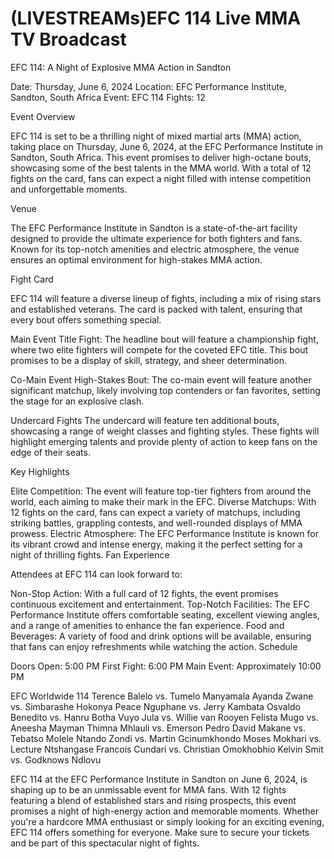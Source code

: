 # (LIVESTREAMs​)​*​* EFC 114 Live MMA TV Broadcast


EFC 114: A Night of Explosive MMA Action in Sandton

Date: Thursday, June 6, 2024
Location: EFC Performance Institute, Sandton, South Africa
Event: EFC 114
Fights: 12

Event Overview

EFC 114 is set to be a thrilling night of mixed martial arts (MMA) action, taking place on Thursday, June 6, 2024, at the EFC Performance Institute in Sandton, South Africa. This event promises to deliver high-octane bouts, showcasing some of the best talents in the MMA world. With a total of 12 fights on the card, fans can expect a night filled with intense competition and unforgettable moments.

Venue

The EFC Performance Institute in Sandton is a state-of-the-art facility designed to provide the ultimate experience for both fighters and fans. Known for its top-notch amenities and electric atmosphere, the venue ensures an optimal environment for high-stakes MMA action.

Fight Card

EFC 114 will feature a diverse lineup of fights, including a mix of rising stars and established veterans. The card is packed with talent, ensuring that every bout offers something special.

Main Event
Title Fight: The headline bout will feature a championship fight, where two elite fighters will compete for the coveted EFC title. This bout promises to be a display of skill, strategy, and sheer determination.

Co-Main Event
High-Stakes Bout: The co-main event will feature another significant matchup, likely involving top contenders or fan favorites, setting the stage for an explosive clash.

Undercard Fights
The undercard will feature ten additional bouts, showcasing a range of weight classes and fighting styles. These fights will highlight emerging talents and provide plenty of action to keep fans on the edge of their seats.

Key Highlights

Elite Competition: The event will feature top-tier fighters from around the world, each aiming to make their mark in the EFC.
Diverse Matchups: With 12 fights on the card, fans can expect a variety of matchups, including striking battles, grappling contests, and well-rounded displays of MMA prowess.
Electric Atmosphere: The EFC Performance Institute is known for its vibrant crowd and intense energy, making it the perfect setting for a night of thrilling fights.
Fan Experience

Attendees at EFC 114 can look forward to:

Non-Stop Action: With a full card of 12 fights, the event promises continuous excitement and entertainment.
Top-Notch Facilities: The EFC Performance Institute offers comfortable seating, excellent viewing angles, and a range of amenities to enhance the fan experience.
Food and Beverages: A variety of food and drink options will be available, ensuring that fans can enjoy refreshments while watching the action.
Schedule

Doors Open: 5:00 PM
First Fight: 6:00 PM
Main Event: Approximately 10:00 PM

EFC Worldwide 114
Terence Balelo vs. Tumelo Manyamala
Ayanda Zwane vs. Simbarashe Hokonya
Peace Nguphane vs. Jerry Kambata
Osvaldo Benedito vs. Hanru Botha
Vuyo Jula vs. Willie van Rooyen
Felista Mugo vs. Aneesha Mayman
Thimna Mhlauli vs. Emerson Pedro
David Makane vs. Tebatso Molele
Ntando Zondi vs. Martin Gcinumkhondo
Moses Mokhari vs. Lecture Ntshangase
Francois Cundari vs. Christian Omokhobhio
Kelvin Smit vs. Godknows Ndlovu

EFC 114 at the EFC Performance Institute in Sandton on June 6, 2024, is shaping up to be an unmissable event for MMA fans. With 12 fights featuring a blend of established stars and rising prospects, this event promises a night of high-energy action and memorable moments. Whether you're a hardcore MMA enthusiast or simply looking for an exciting evening, EFC 114 offers something for everyone. Make sure to secure your tickets and be part of this spectacular night of fights.
